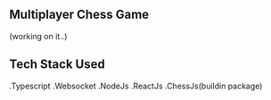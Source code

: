 ## Multiplayer Chess Game
(working on it..)

Tech Stack Used
-
.Typescript
.Websocket
.NodeJs
.ReactJs
.ChessJs(buildin package)
